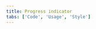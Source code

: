 ```yaml
---
title: Progress indicator
tabs: ['Code', 'Usage', 'Style']
---
```



<component
    name="Progress Indicator"
    component="progress-indicator"
    variation="progress-indicator"
    experimental="true"
    >
</component>
<component-docs component="progress-indicator" experimental="true"></component-docs>
